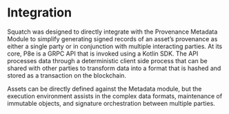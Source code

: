 # Integration

Squatch was designed to directly integrate with the Provenance Metadata Module to simplify generating signed records of an asset’s provenance as either a single party or in conjunction with multiple interacting parties. At its core, P8e is a GRPC API that is invoked using a Kotlin SDK. The API processes data through a deterministic client side process that can be shared with other parties to transform data into a format that is hashed and stored as a transaction on the blockchain.

Assets can be directly defined against the Metadata module, but the execution environment assists in the complex data formats, maintenance of immutable objects, and signature orchestration between multiple parties.



